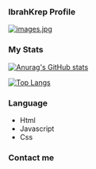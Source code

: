 ### IbrahKrep Profile

[![images.jpg](https://i.postimg.cc/ncFccyKT/images.jpg)](https://wa.me/62895605887712)

### My Stats
[![Anurag's GitHub stats](https://github-readme-stats.vercel.app/api?username=ibrahKrep&theme=nightowl)]()

[![Top Langs](https://github-readme-stats.vercel.app/api/top-langs/?username=ibrahKrep)]()

### Language

* Html
* Javascript
* Css

### Contact me

